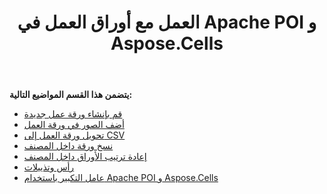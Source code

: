 ﻿---
title: العمل مع أوراق العمل في Apache POI و Aspose.Cells
type: docs
weight: 10
url: /ar/java/working-with-worksheets-in-apache-poi-and-aspose-cells/
---
**يتضمن هذا القسم المواضيع التالية:**

- [قم بإنشاء ورقة عمل جديدة](/cells/ar/java/create-new-worksheet)
- [أضف الصور في ورقة العمل](/cells/ar/java/add-images-in-worksheet/)
- [تحويل ورقة العمل إلى CSV](/cells/ar/java/convert-worksheet-to-csv/)
- [نسخ ورقة داخل المصنف](/cells/ar/java/copy-sheet-within-workbook/)
- [إعادة ترتيب الأوراق داخل المصنف](/cells/ar/java/re-order-sheets-within-workbook/)
- [رأس وتذييلات](/cells/ar/java/header-and-footers/)
- [عامل التكبير باستخدام Apache POI و Aspose.Cells](/cells/ar/java/zoom-factor-using-apache-poi-and-aspose-cells/)

